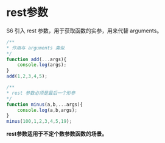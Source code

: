 # rest参数

S6 引入 rest 参数，用于获取函数的实参，用来代替 arguments。

```javascript
/**
* 作用与 arguments 类似
*/
function add(...args){
	console.log(args);
}
add(1,2,3,4,5);

/**
* rest 参数必须是最后一个形参
*/
function minus(a,b,...args){
	console.log(a,b,args);
}
minus(100,1,2,3,4,5,19);
```

**rest参数适用于不定个数参数函数的场景。**

